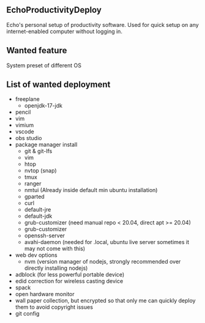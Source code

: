 EchoProductivityDeploy
---
Echo's personal setup of productivity software. Used for quick setup on any internet-enabled computer without logging in.

Wanted feature
---
System preset of different OS

List of wanted deployment
---
* freeplane
  * openjdk-17-jdk
* pencil
* vim
* vimium
* vscode
* obs studio
* package manager install
  * git & git-lfs
  * vim
  * htop
  * nvtop (snap)
  * tmux
  * ranger
  * nmtui (Already inside default min ubuntu installation)
  * gparted
  * curl
  * default-jre
  * default-jdk
  * grub-customizer (need manual repo < 20.04, direct apt >= 20.04)
  * grub-customizer
  * openssh-server
  * avahi-daemon (needed for .local, ubuntu live server sometimes it may not come with this)
* web dev options
  * nvm (version manager of nodejs, strongly recommended over directly installing nodejs)
* adblock (for less powerful portable device)
* edid correction for wireless casting device
* spack
* open hardware monitor
* wall paper collection, but encrypted so that only me can quickly deploy them to avoid copyright issues
* git config
